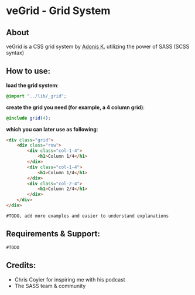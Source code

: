 # veGrid - Grid System

## About

veGrid is a CSS grid system by [Adonis K.](http://varemenos.com) utilizing the power of SASS (SCSS syntax)

## How to use:

__load the grid system__:

```scss
@import "../lib/_grid";
```

__create the grid you need (for example, a 4 column grid)__:

```scss
@include grid(4);
```

__which you can later use as following__:

```html
<div class="grid">
	<div class="row">
		<div class="col-1-4">
			<h1>Column 1/4</h1>
		</div>
		<div class="col-1-4">
			<h1>Column 1/4</h1>
		</div>
		<div class="col-2-4">
			<h1>Column 2/4</h1>
		</div>
	</div>
</div>
```

	#TODO, add more examples and easier to understand explanations

## Requirements & Support:

	#TODO

## Credits:

* Chris Coyier for inspiring me with his podcast
* The SASS team & community